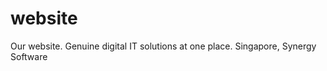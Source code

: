 website
=======

Our website.
Genuine digital IT solutions at one place.
Singapore, Synergy Software
